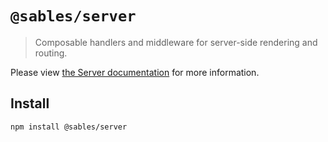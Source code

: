 # `@sables/server`

> Composable handlers and middleware for server-side rendering and routing.

Please view [the Server documentation](https://sables.dev/docs/api#server) for more information.

## Install

```sh
npm install @sables/server
```
